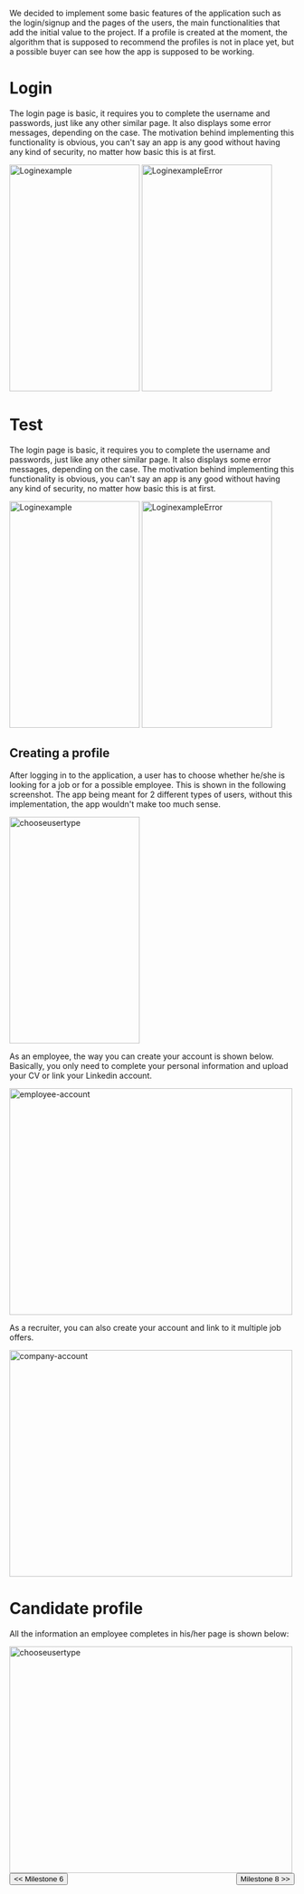 We decided to implement some basic features of the application such as the login/signup and the pages of the users, the main functionalities that add the initial value to the project. If a profile is created at the moment, the algorithm that is supposed to recommend the profiles is not in place yet, but a possible buyer can see how the app is supposed to be working.


# Login
The login page is basic, it requires you to complete the username and passwords, just like any other similar page. It also displays some error messages, depending on the case. The motivation behind implementing this functionality is obvious, you can't say an app is any good without having any kind of security, no matter how basic this is at first.
<div id='soloImg'>
    <img src="/connect.github.io/images/MVP/login.png" alt="Loginexample" height="400" width="230">
    <img src="/connect.github.io/images/MVP/login-error.png" alt="LoginexampleError" height="400" width="230">
<div>

# Test
The login page is basic, it requires you to complete the username and passwords, just like any other similar page. It also displays some error messages, depending on the case. The motivation behind implementing this functionality is obvious, you can't say an app is any good without having any kind of security, no matter how basic this is at first.
<div id='soloImg'>
    <img src="/connect.github.io/images/MVP/login.png" alt="Loginexample" height="400" width="230">
    <img src="/connect.github.io/images/MVP/login-error.png" alt="LoginexampleError" height="400" width="230">
<div>


## Creating a profile
After logging in to the application, a user has to choose whether he/she is looking for a job or for a possible employee. This is shown in the following screenshot. The app being meant for 2 different types of users, without this implementation, the app wouldn't make too much sense.
<div id="soloImg">
  <img src="/connect.github.io/images/MVP/choose-profile-type.png" alt="chooseusertype" height="400" width="230">
</div>


As an employee, the way you can create your account is shown below. Basically, you only need to complete your personal information and upload your CV or link your Linkedin account.
<div id="soloImg">
  <img src="/connect.github.io/images/MVP/create-employee-account.png" alt="employee-account" height="400" width="500">
</div>


As a recruiter, you can also create your account and link to it multiple job offers.
<div id="soloImg">
  <img src="/connect.github.io/images/MVP/create-company-account.png" alt="company-account" height="400" width="500">
</div>


# Candidate profile
All the information an employee completes in his/her page is shown below:
<div id="soloImg">
  <img src="/connect.github.io/images/MVP/candidate-profile.png" alt="chooseusertype" height="400" width="500">
</div>


<div style="display:inline; float:left">
<input type="button" class="button" value="<< Milestone 6" onclick="window.location.href='milestone6.html'" />
</div>
<div style="display:inline; float:right">
<input type="button" class="button" value="Milestone 8 >>" onclick="window.location.href='milestone8.html'" />
</div>
